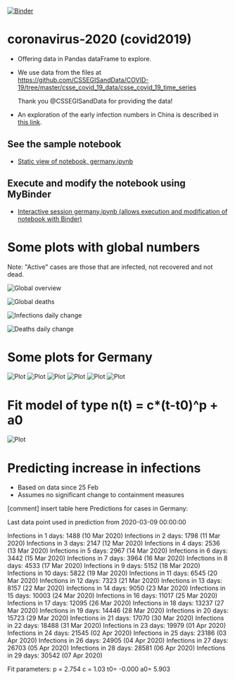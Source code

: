 [![Binder](https://mybinder.org/badge_logo.svg)](https://mybinder.org/v2/gh/fangohr/coronavirus-2020/master?filepath=germany.ipynb)

# coronavirus-2020 (covid2019)

- Offering data in Pandas dataFrame to explore.

- We use data from the files at https://github.com/CSSEGISandData/COVID-19/tree/master/csse_covid_19_data/csse_covid_19_time_series

  Thank you @CSSEGISandData for providing the data!

- An exploration of the early infection numbers in China is described in [this link](readme-old.md).

## See the sample notebook

- [Static view of notebook, germany.ipynb](https://nbviewer.jupyter.org/github/fangohr/coronavirus-2020/blob/master/germany.ipynb)

## Execute and modify the notebook using MyBinder

- [Interactive session germany.ipynb (allows execution and modification of notebook with Binder)](https://mybinder.org/v2/gh/fangohr/coronavirus-2020/master?filepath=germany.ipynb)


# Some plots with global numbers

Note: "Active" cases are those that are infected, not recovered and not dead.

![Global overview](figures/global-overview.svg)

![Global deaths](figures/global-deaths.svg)

![Infections daily change](figures/global-new-infections.svg)

![Deaths daily change](figures/global-new-deaths.svg)

# Some plots for Germany

![Plot](figures/germany-overview.svg)
![Plot](figures/germany-overview-25-feb.svg)
![Plot](figures/new-cases-Germany.svg)
![Plot](figures/new-recovered-Germany.svg)
![Plot](figures/new-active-Germany.svg)
![Plot](figures/new-deaths-Germany.svg)

# Fit model of type n(t) = c*(t-t0)^p + a0

![Plot](figures/infections-with-model-fit.svg)

# Predicting increase in infections

- Based on data since 25 Feb
- Assumes no significant change to containment measures 

[comment] insert table here
Predictions for cases in Germany:

Last data point used in prediction from 2020-03-09 00:00:00

Infections in  1 days:   1488 (10 Mar 2020)
Infections in  2 days:   1798 (11 Mar 2020)
Infections in  3 days:   2147 (12 Mar 2020)
Infections in  4 days:   2536 (13 Mar 2020)
Infections in  5 days:   2967 (14 Mar 2020)
Infections in  6 days:   3442 (15 Mar 2020)
Infections in  7 days:   3964 (16 Mar 2020)
Infections in  8 days:   4533 (17 Mar 2020)
Infections in  9 days:   5152 (18 Mar 2020)
Infections in 10 days:   5822 (19 Mar 2020)
Infections in 11 days:   6545 (20 Mar 2020)
Infections in 12 days:   7323 (21 Mar 2020)
Infections in 13 days:   8157 (22 Mar 2020)
Infections in 14 days:   9050 (23 Mar 2020)
Infections in 15 days:  10003 (24 Mar 2020)
Infections in 16 days:  11017 (25 Mar 2020)
Infections in 17 days:  12095 (26 Mar 2020)
Infections in 18 days:  13237 (27 Mar 2020)
Infections in 19 days:  14446 (28 Mar 2020)
Infections in 20 days:  15723 (29 Mar 2020)
Infections in 21 days:  17070 (30 Mar 2020)
Infections in 22 days:  18488 (31 Mar 2020)
Infections in 23 days:  19979 (01 Apr 2020)
Infections in 24 days:  21545 (02 Apr 2020)
Infections in 25 days:  23186 (03 Apr 2020)
Infections in 26 days:  24905 (04 Apr 2020)
Infections in 27 days:  26703 (05 Apr 2020)
Infections in 28 days:  28581 (06 Apr 2020)
Infections in 29 days:  30542 (07 Apr 2020)

Fit parameters: p = 2.754 c = 1.03 t0= -0.000 a0= 5.903
